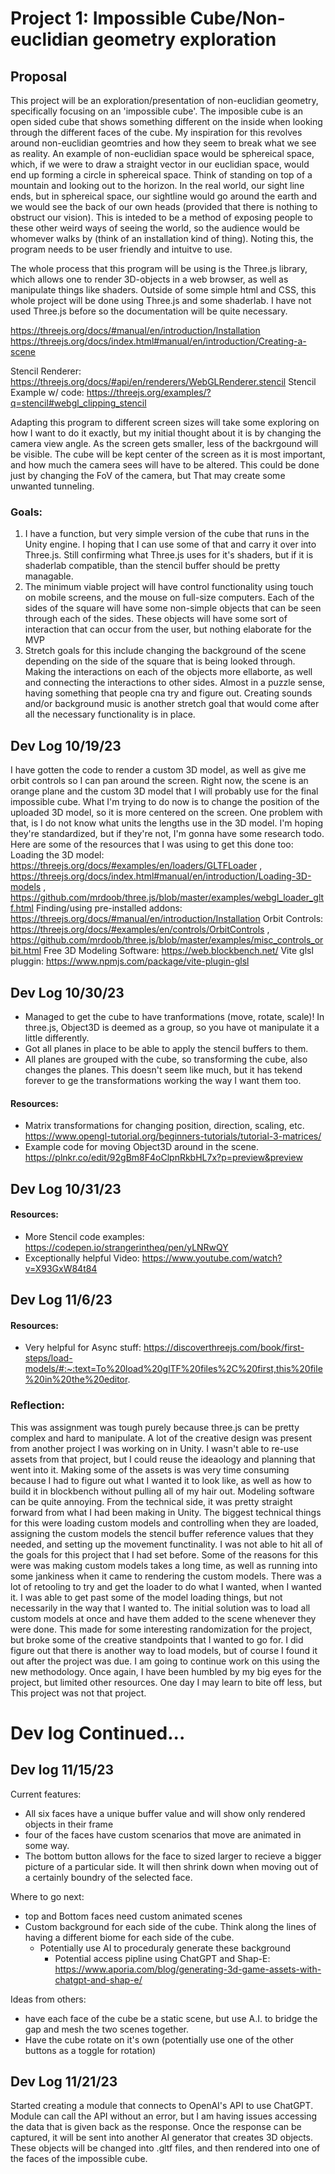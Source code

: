 # Project 1: Impossible Cube/Non-euclidian geometry exploration

## Proposal
This project will be an exploration/presentation of non-euclidian geometry, specifically focusing on an 'impossible cube'. The imposible cube is an open sided cube that shows something different on the inside when looking through the different faces of the cube. My inspiration for this revolves around non-euclidian geomtries and how they seem to break what we see as reality. An example of non-euclidian space would be sphereical space, which, if we were to draw a straight vector in our euclidian space, would end up forming a circle in sphereical space. Think of standing on top of a mountain and looking out to the horizon. In the real world, our sight line ends, but in sphereical space, our sightline would go around the earth and we would see the back of our own heads (provided that there is nothing to obstruct our vision). This is inteded to be a method of exposing people to these other weird ways of seeing the world, so the audience would be whomever walks by (think of an installation kind of thing). Noting this, the program needs to be user friendly and intuitve to use. 

The whole process that this program will be using is the Three.js library, which allows one to render 3D-objects in a web browser, as well as manipulate things like shaders. Outside of some simple html and CSS, this whole project will be done using Three.js and some shaderlab. I have not used Three.js before so the documentation will be quite necessary. 

https://threejs.org/docs/#manual/en/introduction/Installation 
https://threejs.org/docs/index.html#manual/en/introduction/Creating-a-scene 

Stencil Renderer: https://threejs.org/docs/#api/en/renderers/WebGLRenderer.stencil
Stencil Example w/ code: https://threejs.org/examples/?q=stencil#webgl_clipping_stencil 

Adapting this program to different screen sizes will take some exploring on how I want to do it exactly, but my initial thought about it is by changing the camera view angle. As the screen gets smaller, less of the backrgound will be visible. The cube will be kept center of the screen as it is most important, and how much the camera sees will have to be altered. This could be done just by changing the FoV of the camera, but That may create some unwanted tunneling.

### Goals:
1. I have a function, but very simple version of the cube that runs in the Unity engine. I hoping that I can use some of that and carry it over into Three.js. Still confirming what Three.js uses for it's shaders, but if it is shaderlab compatible, than the stencil buffer should be pretty managable.
2. The minimum viable project will have control functionality using touch on mobile screens, and the mouse on full-size computers. Each of the sides of the square will have some non-simple objects that can be seen through each of the sides. These objects will have some sort of interaction that can occur from the user, but nothing elaborate for the MVP
3. Stretch goals for this include changing the background of the scene depending on the side of the square that is being looked through. Making the interactions on each of the objects more ellaborte, as well and connecting the interactions to other sides. Almost in a puzzle sense, having something that people cna try and figure out. Creating sounds and/or background music is another stretch goal that would come after all the necessary functionality is in place.

## Dev Log 10/19/23
I have gotten the code to render a custom 3D model, as well as give me orbit controls so I can pan around the screen. Right now, the scene is an orange plane and the custom 3D model that I will probably use for the final impossible cube. What I'm trying to do now is to change the position of the uploaded 3D model, so it is more centered on the screen. One problem with that, is I do not know what units the lengths use in the 3D model. I'm hoping they're standardized, but if they're not, I'm gonna have some research todo. Here are some of the resources that I was using to get this done too:
Loading the 3D model: https://threejs.org/docs/#examples/en/loaders/GLTFLoader , https://threejs.org/docs/index.html#manual/en/introduction/Loading-3D-models , https://github.com/mrdoob/three.js/blob/master/examples/webgl_loader_gltf.html
Finding/using pre-installed addons: https://threejs.org/docs/#manual/en/introduction/Installation
Orbit Controls: https://threejs.org/docs/#examples/en/controls/OrbitControls , https://github.com/mrdoob/three.js/blob/master/examples/misc_controls_orbit.html
Free 3D Modeling Software: https://web.blockbench.net/ 
Vite glsl pluggin: https://www.npmjs.com/package/vite-plugin-glsl 

## Dev Log 10/30/23
- Managed to get the cube to have tranformations (move, rotate, scale)! In three.js, Object3D is deemed as a group, so you have ot manipulate it a little differently.
- Got all planes in place to be able to apply the stencil buffers to them. 
- All planes are grouped with the cube, so transforming the cube, also changes the planes. 
This doesn't seem like much, but it has tekend forever to ge the transformations working the way I want them too.
#### Resources:
- Matrix transformations for changing position, direction, scaling, etc. https://www.opengl-tutorial.org/beginners-tutorials/tutorial-3-matrices/
- Example code for moving Object3D around in the scene. https://plnkr.co/edit/92gBm8F4oClpnRkbHL7x?p=preview&preview 

## Dev Log 10/31/23

#### Resources:
- More Stencil code examples: https://codepen.io/strangerintheq/pen/yLNRwQY 
- Exceptionally helpful Video: https://www.youtube.com/watch?v=X93GxW84t84 

## Dev Log 11/6/23

#### Resources:
- Very helpful for Async stuff: https://discoverthreejs.com/book/first-steps/load-models/#:~:text=To%20load%20glTF%20files%2C%20first,this%20file%20in%20the%20editor. 

### Reflection:
This was assignment was tough purely because three.js can be pretty complex and hard to manipulate. A lot of the creative design was present from another project I was working on in Unity. I wasn't able to re-use assets from that project, but I could reuse the ideaology and planning that went into it. Making some of the assets is was very time consuming because I had to figure out what I wanted it to look like, as well as how to build it in blockbench without pulling all of my hair out. Modeling software can be quite annoying. 
From the technical side, it was pretty straight forward from what I had been making in Unity. The biggest technical things for this were loading custom models and controlling when they are loaded, assigning the custom models the stencil buffer reference values that they needed, and setting up the movement functinality. 
I was not able to hit all of the goals for this project that I had set before. Some of the reasons for this were was making custom models takes a long time, as well as running into some jankiness when it came to rendering the custom models. There was a lot of retooling to try and get the loader to do what I wanted, when I wanted it. I was able to get past some of the model loading things, but not necessarily in the way that I wanted to. The initial solution was to load all custom models at once and have them added to the scene whenever they were done. This made for some interesting randomization for the project, but broke some of the creative standpoints that I wanted to go for. I did figure out that there is another way to load models, but of course I found it out after the project was due. I am going to continue work on this using the new methodology.
Once again, I have been humbled by my big eyes for the project, but limited other resources. One day I may learn to bite off less, but This project was not that project.


# Dev log Continued...

## Dev log 11/15/23
Current features:
- All six faces have a unique buffer value and will show only rendered objects in their frame
- four of the faces have custom scenarios that move are animated in some way. 
- The bottom button allows for the face to sized larger to recieve a bigger picture of a particular side. It will then shrink down when moving out of a certainly boundry of the selected face.

Where to go next:
- top and Bottom faces need custom animated scenes
- Custom background for each side of the cube. Think along the lines of having a different biome for each side of the cube.
    - Potentially use AI to proceduraly generate these background
        - Potential access pipline using ChatGPT and Shap-E: https://www.aporia.com/blog/generating-3d-game-assets-with-chatgpt-and-shap-e/ 

Ideas from others:
- have each face of the cube be a static scene, but use A.I. to bridge the gap and mesh the two scenes together.
- Have the cube rotate on it's own (potentially use one of the other buttons as a toggle for rotation)

## Dev Log 11/21/23
Started creating a module that connects to OpenAI's API to use ChatGPT. Module can call the API without an error, but I am having issues accessing the data that is given back as the response. Once the response can be captured, it will be sent into another AI generator that creates 3D objects. These objects will be changed into .gltf files, and then rendered into one of the faces of the impossible cube.